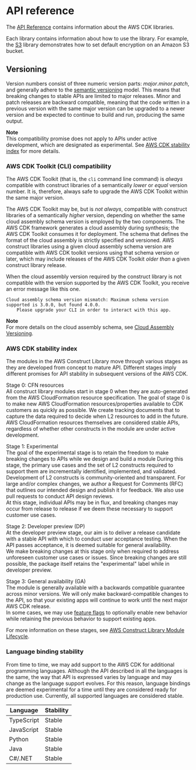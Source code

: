 # API reference<a name="reference"></a>

The [API Reference](https://docs.aws.amazon.com/cdk/api/latest) contains information about the AWS CDK libraries\.

Each library contains information about how to use the library\. For example, the [S3](https://docs.aws.amazon.com/cdk/api/latest/docs/aws-s3-readme.html) library demonstrates how to set default encryption on an Amazon S3 bucket\.

## Versioning<a name="versioning"></a>

Version numbers consist of three numeric version parts: *major*\.*minor*\.*patch*, and generally adhere to the [semantic versioning](https://semver.org) model\. This means that breaking changes to stable APIs are limited to major releases\. Minor and patch releases are backward compatible, meaning that the code written in a previous version with the same major version can be upgraded to a newer version and be expected to continue to build and run, producing the same output\. 

**Note**  
This compatibility promise does not apply to APIs under active development, which are designated as experimental\. See [AWS CDK stability index](#aws_construct_lib_stability) for more details\.

### AWS CDK Toolkit \(CLI\) compatibility<a name="cdk_toolkit_versioning"></a>

The AWS CDK Toolkit \(that is, the `cli` command line command\) is *always* compatible with construct libraries of a semantically *lower* or *equal* version number\. It is, therefore, always safe to upgrade the AWS CDK Toolkit within the same major version\. 

The AWS CDK Toolkit may be, but is *not always*, compatible with construct libraries of a semantically *higher* version, depending on whether the same cloud assembly schema version is employed by the two components\. The AWS CDK framework generates a cloud assembly during synthesis; the AWS CDK Toolkit consumes it for deployment\. The schema that defines the format of the cloud assembly is strictly specified and versioned\. AWS construct libraries using a given cloud assembly schema version are compatible with AWS CDK toolkit versions using that schema version or later, which may include releases of the AWS CDK Toolkit *older than* a given construct library release\.

When the cloud assembly version required by the construct library is not compatible with the version supported by the AWS CDK Toolkit, you receive an error message like this one\.

```
Cloud assembly schema version mismatch: Maximum schema version supported is 3.0.0, but found 4.0.0.
    Please upgrade your CLI in order to interact with this app.
```

**Note**  
For more details on the cloud assembly schema, see [Cloud Assembly Versioning](https://github.com/aws/aws-cdk/tree/master/packages/%40aws-cdk/cloud-assembly-schema#versioning)\.

### AWS CDK stability index<a name="aws_construct_lib_stability"></a>

The modules in the AWS Construct Library move through various stages as they are developed from concept to mature API\. Different stages imply different promises for API stability in subsequent versions of the AWS CDK\.

Stage 0: CFN resources  
All construct library modules start in stage 0 when they are auto\-generated from the AWS CloudFormation resource specification\. The goal of stage 0 is to make new AWS CloudFormation resources/properties available to CDK customers as quickly as possible\. We create tracking documents that to capture the data required to decide when L2 resources to add in the future\.  
AWS CloudFormation resources themselves are considered stable APIs, regardless of whether other constructs in the module are under active development\.

Stage 1: Experimental  
The goal of the experimental stage is to retain the freedom to make breaking changes to APIs while we design and build a module During this stage, the primary use cases and the set of L2 constructs required to support them are incrementally identified, implemented, and validated\.  
Development of L2 constructs is community\-oriented and transparent\. For large and/or complex changes, we author a Request for Comments \(RFC\) that outlines our intended design and publish it for feedback\. We also use pull requests to conduct API design reviews\.  
At this stage, individual APIs may be in flux, and breaking changes may occur from release to release if we deem these necessary to support customer use cases\.

Stage 2: Developer preview \(DP\)  
At the developer preview stage, our aim is to deliver a release candidate with a stable API with which to conduct user acceptance testing\. When the API passes acceptance, it is deemed suitable for general availability\.  
We make breaking changes at this stage only when required to address unforeseen customer use cases or issues\. Since breaking changes are still possible, the package itself retains the "experimental" label while in developer preview\.

Stage 3: General availability \(GA\)  
The module is generally available with a backwards compatible guarantee across minor versions\. We will only make backward\-compatible changes to the API, so that your existing apps will continue to work until the next major AWS CDK release\.  
In some cases, we may use [feature flags](featureflags.md) to optionally enable new behavior while retaining the previous behavior to support existing apps\.

For more information on these stages, see [AWS Construct Library Module Lifecycle](https://github.com/aws/aws-cdk-rfcs/blob/master/text/0107-construct-library-module-lifecycle.md)\.

### Language binding stability<a name="aws_construct_lib_versioning_binding"></a>

From time to time, we may add support to the AWS CDK for additional programming languages\. Although the API described in all the languages is the same, the way that API is expressed varies by language and may change as the language support evolves\. For this reason, language bindings are deemed experimental for a time until they are considered ready for production use\. Currently, all supported languages are considered stable\.


| Language | Stability | 
| --- |--- |
| TypeScript | Stable | 
| JavaScript | Stable | 
| Python | Stable | 
| Java | Stable | 
| C\#/\.NET | Stable | 